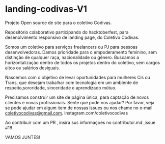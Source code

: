 # landing-codivas-V1
Projeto Open source de site para o coletivo Codivas.

Repositório colaborativo participando do hacktoberfest, para desenolvimento responsivo de landing page, do Coletivo Codivas.

Somos um coletivo para serviços freelancers ou PJ para pessoas desenvolvedoras.
Damos prioridade para o empoderamento feminino, sem distinção de qualquer raça, nacionalidade ou gênero.
Buscamos a horizontalização dentro de todos os projetos dentro do coletivo, sem cargos altos ou salários desiguais.

Nascemos com o objetivo de levar oportunidades para mulheres Cis ou Trans, que desejam trabalhar com tecnologia em um ambiente de respeito,sororidade,
sinceridade  e aprendizado mútuo.

Precisamos construir um site de página única, para captação de novos clientes e novas profissionais.
Sente que pode nos ajudar?
Por favor, veja se pode ajudar em algum item de nossas issues ou nos chame no e-mail coletivocodivas@gmail.com.
instagram.com/coletivocodivas

Ao contribuir com um PR , insira sus informaçoes no contributor.md ,issue #16


VAMOS JUNTES!

